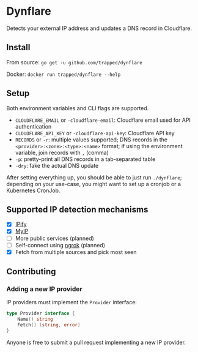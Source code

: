Dynflare
========

Detects your external IP address and updates a DNS record in Cloudflare.

## Install

From source: `go get -u github.com/trapped/dynflare`

Docker: `docker run trapped/dynflare --help`

## Setup

Both environment variables and CLI flags are supported.

- `CLOUDFLARE_EMAIL` or `-cloudflare-email`: Cloudflare email used for API authentication
- `CLOUDFLARE_API_KEY` or `-cloudflare-api-key`: Cloudflare API key
- `RECORDS` or `-r`: multiple values supported; DNS records in the `<provider>:<zone>:<type>:<name>` format; if using the environment variable, join records with `,` (comma)
- `-p`: pretty-print all DNS records in a tab-separated table
- `-dry`: fake the actual DNS update

After setting everything up, you should be able to just run `./dynflare`; depending on your use-case, you might want to set up a cronjob or a Kubernetes CronJob.

## Supported IP detection mechanisms

- [x] [IPify](https://www.ipify.org)
- [x] [MyIP](https://www.myip.com)
- [ ] More public services (planned)
- [ ] Self-connect using [ngrok](https://ngrok.com) (planned)
- [x] Fetch from multiple sources and pick most seen

## Contributing

### Adding a new IP provider

IP providers must implement the `Provider` interface:

```go
type Provider interface {
	Name() string
	Fetch() (string, error)
}
```

Anyone is free to submit a pull request implementing a new IP provider.
